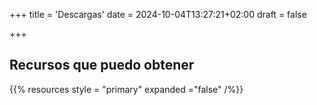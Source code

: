 +++
title = 'Descargas'
date = 2024-10-04T13:27:21+02:00
draft = false

+++
## Recursos que puedo obtener

{{% resources style = "primary" expanded ="false" /%}}